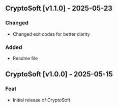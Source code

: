 ## CryptoSoft [v1.1.0] - 2025-05-23

### Changed
- Changed exit codes for better clarity

### Added
- Readme file

## CryptoSoft [v1.0.0] - 2025-05-15

### Feat
- Initial release of CryptoSoft